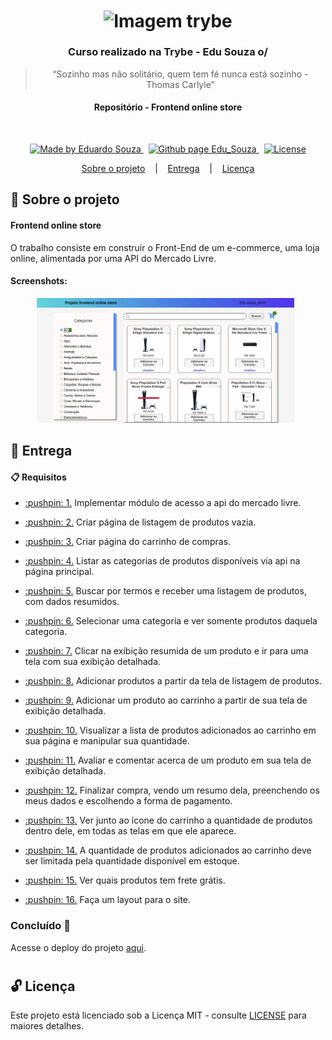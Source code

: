 <h1 align="center">
  <img align="center" alt="Imagem trybe" src="https://i.ibb.co/d4W2x4g/trybe.png" width="300px" />
</h1>

<h3 align="center">
  Curso realizado na Trybe - Edu Souza o/
</h3>

<blockquote align="center">“Sozinho mas não solitário, quem tem fé nunca está sozinho - Thomas Carlyle”</blockquote>

<h4 align="center">
  Repositório - Frontend online store 
</h4>

<br/>

<p align="center">
  <a href="https://github.com/EduSouza-programmer"    target="_blank">
    <img alt="Made by Eduardo Souza" src="https://img.shields.io/badge/made%20by-Edu%20Souza-%23F8952D">
  </a>&nbsp;
  <a href="https://edusouza-programmer.github.io/" target="_blank">
    <img alt="Github page Edu_Souza " src="https://img.shields.io/badge/Github%20page-Edu_Souza-orange">
  </a>&nbsp;
  <a href="#" >
    <img alt="License" src="https://img.shields.io/badge/license-MIT-%23F8952D">
  </a>
</p>

<p align="center">
  <a href="#rocket-Sobre-o-projeto">Sobre o projeto</a>&nbsp; &nbsp; |&nbsp; &nbsp;
  <a href="#postbox-Entrega"">Entrega</a>&nbsp; &nbsp; |&nbsp; &nbsp;
  <a href="#unlock-Licença">Licença</a>
</p>

## :rocket: Sobre o projeto

#### Frontend online store 

O trabalho consiste em construir o Front-End de um e-commerce, uma loja online, alimentada por uma API do Mercado Livre.

#### Screenshots:

<p align=center >
  <img height="200px"  src="./img/home_desktop.png"> &nbsp;
</p>

## :postbox: Entrega

#### :clipboard: Requisitos

- <p><a href="#1"> :pushpin: 1.</a> Implementar módulo de acesso a api do mercado livre.</p>
- <p><a href="#2"> :pushpin: 2.</a> Criar página de listagem de produtos vazia.</p>
- <p><a href="#3"> :pushpin: 3.</a> Criar página do carrinho de compras.</p>
- <p><a href="#4"> :pushpin: 4.</a> Listar as categorias de produtos disponíveis via api na página principal.</p>
- <p><a href="#5"> :pushpin: 5.</a> Buscar por termos e receber uma listagem de produtos, com dados resumidos.</p>
- <p><a href="#6"> :pushpin: 6.</a> Selecionar uma categoria e ver somente produtos daquela categoria.</p>
- <p><a href="#7"> :pushpin: 7.</a> Clicar na exibição resumida de um produto e ir para uma tela com sua exibição detalhada.</p>
- <p><a href="#8"> :pushpin: 8.</a> Adicionar produtos a partir da tela de listagem de produtos.</p>
- <p><a href="#9"> :pushpin: 9.</a> Adicionar um produto ao carrinho a partir de sua tela de exibição detalhada.</p>
- <p><a href="#10"> :pushpin: 10.</a> Visualizar a lista de produtos adicionados ao carrinho em sua página e manipular sua quantidade.</p>
- <p><a href="#11"> :pushpin: 11.</a> Avaliar e comentar acerca de um produto em sua tela de exibição detalhada.</p>
- <p><a href="#12"> :pushpin: 12.</a> Finalizar compra, vendo um resumo dela, preenchendo os meus dados e escolhendo a forma de pagamento.</p>
- <p><a href="#13"> :pushpin: 13.</a> Ver junto ao ícone do carrinho a quantidade de produtos dentro dele, em todas as telas em que ele aparece.</p>
- <p><a href="#14"> :pushpin: 14.</a> A quantidade de produtos adicionados ao carrinho deve ser limitada pela quantidade disponível em estoque.</p>
- <p><a href="#15"> :pushpin: 15.</a> Ver quais produtos tem frete grátis.</p>
- <p><a href="#16"> :pushpin: 16.</a> Faça um layout para o site.</p>

  
### Concluído :rocket:

Acesse o deploy do projeto [aqui](https://edusouza-programmer.github.io/Trybe_Projeto_14-2_Edu_Souza/).

#
## :unlock: Licença

Este projeto está licenciado sob a Licença MIT - consulte [LICENSE](https://opensource.org/licenses/MIT) para maiores detalhes.
